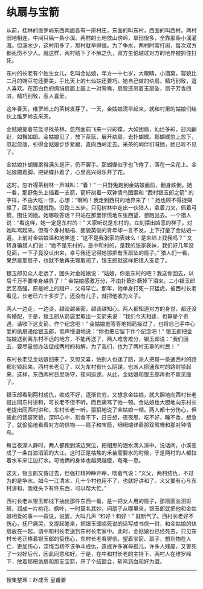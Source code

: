 # 纨扇与宝箭

从前，桂林的维罗岭东西两面各有一座村庄，东面的叫东村，西面的叫西村。两村田地相连，中间只隔一条小溪。两村的土地依山傍岭，旱田很多，全靠那条小溪灌溉。但溪水少，这村用多了，那村就旱得很。为了争水，两村时常打闹，每次双方都死伤不少人。就这样，两村结下了不解之仇，双方生怕越过对方的地界被抓住打死。

东村的长老有个独生女儿，名叫金姑娘，年方一十七岁，大眼睛，小酒窝，容貌比二月的豌豆花还要美，手比天上的七仙姑还要巧。她自己做的纨扇，精巧别致，逗人喜欢。在那白色的绸绢扇面上画上一对鸳鸯，扇股还吊着玉扇坠，扇子芳香四溢，精巧别致，惹人喜爱。

这年春天，维罗岭上的茶树发芽了。一天，金姑娘清早起来，就和村里的姑娘们结伙上维罗岭去采茶。

金姑娘提着花篮寻找茶林，忽然面前飞来一只彩蝶，大如团扇，灿烂多彩，迎风翩跹，如舞如蹈。金姑娘见了，放下茶篮，展开纨扇，去扑蝴蝶。那蝴蝶忽上忽下，忽起忽落，引得金姑娘步步紧跟，直向西岭走去。采茶的同伴们喊她，她已听不见了。

金姑娘扑蝴蝶累得满头是汗，仍不罢手。那蝴蝶似乎也飞倦了，落在一朵花上。金姑娘蹑着脚，把蝴蝶扑着了，心里高兴得乐开了花。

这时，忽听得茶树林一声喊叫：“着！” 一只野兔跑到金姑娘面前，翻身跌倒。她一看，那野兔头上插着一支箭，箭杆刻着一双钟情鸟图案和 “西村银玉郎之箭” 的字样，不由大吃一惊，心想：“啊哟！我走到西村的地界来了！” 她也顾不得捉蝴蝶了，回头拔腿就跑。没跑三五步，只见树林中走出一伙猎人，拿着刀叉，佩着弓箭，围住问她。她哪敢答话？只站在那里惊慌地东张西望，想跑出去。一个猎人说：“看这样，她一定是东村的！” 大家听说是东村的，立刻摆出凶恶的样子，对她叫骂起来。但有个身材魁梧、面貌英俊的青年却一言不发，上下打量了金姑娘一遍，上前对金姑娘温和地笑道：“这不是我张家的表妹么！是来岭上找我吗？” 又转身骗猎人们说：“她不是东村的，是中和村的，是我的张家表妹，我们好几年没见面，一下子竟没认出来，幸亏我还记得她那把有玉扇坠的扇子。” 猎人们一看，果然是那扇子，也就不敢再无理取闹了，银玉郎就这样把猎人支走了。

银玉郎见众人走远了，回头对金姑娘说：“姑娘，你是东村的吧？我送你回去，以后千万不要单身越界了！” 金姑娘感激万分，不由扑簌扑簌掉下泪来。二小银玉郎武艺高强，原是岭上的猎户，父母早亡。那年，他单身打死一只猛虎，被西村长老看见，长老已六十多岁了，还没有儿子，就把他收为义子。

两人一边走，一边谈，越谈越亲密，越谈越知心。两人都知道对方的身世，都还没有婚配，于是，银玉郎从箭袋里取出一支箭来说：“我们今天相逢，也算是个奇遇，请收下这支箭，作个纪念吧！” 金姑娘羞答答地把箭接过了，也将自己手中心爱的纨扇递给银玉郎，低声慢语地说：“你也把它留下作个纪念吧！” 银玉郎把金姑娘送到离东村不远的地方，不能再送了，两人难舍难分，银玉郎说：“我们回去，要尽量想办法促成两村的和解，为了我们，也为了两村无辜的村民！
”

东村长老见金姑娘回来了，又惊又喜，怕别人也迷了路，派人把每一条通西村的路都封锁起来。西村长老见了，以为东村有什么阴谋，也派人把通东村的路封锁起来，这样，东西两村日里防守，夜间巡逻。从此，金姑娘和银玉郎再也不能见面了。

银玉郎看到两村成仇，收成不好，逐渐贫穷，又想念金姑娘，就大胆地向西村长老提出同东村讲和，可长老不但不听，而且痛骂了他一顿。金姑娘也大胆地向东村长老提出同西村讲和，东村长老一听，狠狠地说了金姑娘一顿。两人都十分伤心，但彼此的音容笑貌，深印心中，割舍不下，日日想，夜夜思，吃不好，睡不香，想急了，就偷偷地看着对方的信物——扇子和宝箭，细细端详着那双鸳鸯和那对钟情鸟。

每当夜深人静时，两人都跑到溪边哭泣，把相思的泪水滴入溪中。说话间，小溪变成了一条白浪滔滔的大江。这时正是枯焦的禾苗需要水的时候，于是两村的人都拉着水车来江边打水。可他俩的身体也越哭越瘦，奄奄一息。

这天，银玉郎又昏过去，但强打精神睁开睁，喘着气说：“义父，两村结仇，不过为的是争水。如今一江清水，几十个村也用不了，也就好讲和了。义父要有心与东村讲和，我枕头下有件东西，可以帮大忙。”

西村长老从银玉郎枕下抽出那件东西一看，是一把女人用的扇子，那扇面血泪斑斑，润成一片桃花、枫叶，一时莫名其妙，问扇子从哪里来，银玉郎就把他和金姑娘相爱的事一一叙说，说罢，大叫几声 “和好！和好！” 就断气了。西村长老好不伤心，抚尸痛哭，又提起笔来，把银玉郎临死说的话写成书信一封，和金姑娘的纨扇放在一起，请中和村长老送到东村长老家中。此时，金姑娘也已经死去，只见东村长老正捧着银玉郎的箭伤心，东村长老看罢信，望着宝箭、扇子，想到物在人亡，更加伤心，深悔当初不该争斗成仇，造成许多寡母孤儿，许多人残废，又害死了一对好后代，因此同意和好。于是，在中和村长老的主持下，两村人在维罗岭下，放着那把纨扇和那支宝箭，开了个结盟会，斩鸡沥血和好为盟。

---

搜集整理：赵成玉 皇甫姜
